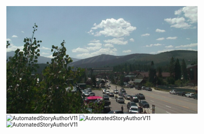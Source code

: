 ![AutomatedStoryAuthorV11](https://github.com/StateDocuments/Colorado-public/blob/main/best-western-cam.jpg)
![AutomatedStoryAuthorV11](https://github.com/StateDocuments/Colorado-public/blob/main/camera@imageURL=liveview%2FI25000North.jpg)
![AutomatedStoryAuthorV11](https://github.com/StateDocuments/Colorado-public/blob/main/e12dbfe2-9359-4b93-a8ce-b5e461b681d1@size=1920x1080.jpg)
![AutomatedStoryAuthorV11](https://github.com/StateDocuments/Colorado-public/blob/main/fileslist.jpg)

